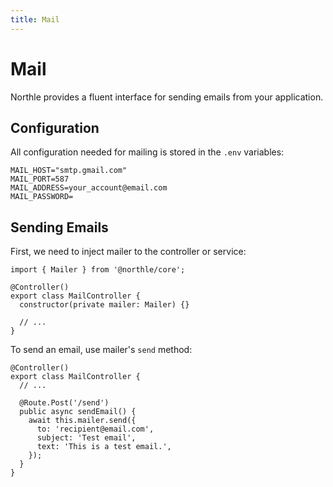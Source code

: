 ```yaml
---
title: Mail
---
```


# Mail

Northle provides a fluent interface for sending emails from your application.

## Configuration

All configuration needed for mailing is stored in the `.env` variables:

```
MAIL_HOST="smtp.gmail.com"
MAIL_PORT=587
MAIL_ADDRESS=your_account@email.com
MAIL_PASSWORD=
```

## Sending Emails

First, we need to inject mailer to the controller or service:

```ts{5}
import { Mailer } from '@northle/core';

@Controller()
export class MailController {
  constructor(private mailer: Mailer) {}

  // ...
}
```

To send an email, use mailer's `send` method:

```ts{7-11}
@Controller()
export class MailController {
  // ...

  @Route.Post('/send')
  public async sendEmail() {
    await this.mailer.send({
      to: 'recipient@email.com',
      subject: 'Test email',
      text: 'This is a test email.',
    });
  }
}
```
